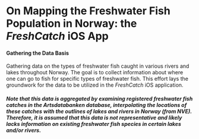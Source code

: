 # On Mapping the Freshwater Fish Population in Norway: the _FreshCatch_ iOS App 
#### Gathering the Data Basis
 
 Gathering data on the types of freshwater fish caught in various rivers and lakes throughout Norway. The goal is to collect information about where one can go to fish for specific types of freshwater fish. This effort lays the groundwork for the data to be utilized in the _FreshCatch_ iOS application.


##### Note that this data is aggregated by examining _registered_ freshwater fish catches in the Artsdatabanken database, interpolating the locations of these catches with the outlines of lakes and rivers in Norway (from NVE). Therefore, it is assumed that this data is not representative and likely lacks information on existing freshwater fish species in certain lakes and/or rivers.
